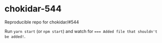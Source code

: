 # chokidar-544

Reproducible repo for chokidar/#544

Run `yarn start` (or `npm start`) and watch for `=== Added file that shouldn't be added!`.
